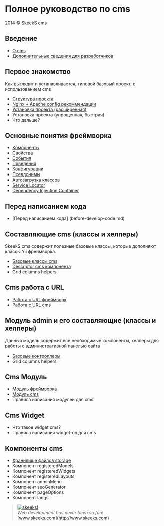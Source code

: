 Полное руководство по cms
=============================

2014 © SkeekS cms

Введение
--------

* [О cms](intro-skeeks-cms.md)
* [Дополнительные сведения для разработчиков](additional-info-for-developers.md)

Первое знакомство
-----------------
Как выглядит и устанавливается, типовой базовый проект, с использованием cms

* [Структура проекта](project-structure.md)
* [Nginx + Apache config рекоммендации](nginx-apache2-config.md)
* [Установка проекта (расширенная)](start-installation.md)
* Установка проекта (упрощенная, быстрая)
* Что дальше?

Основные понятия фреймворка
---------------------------

* [Компоненты](concept-components.md)
* [Свойства](concept-properties.md)
* [События](concept-events.md)
* [Поведения](concept-behaviors.md)
* [Конфигурации](concept-configurations.md)
* [Псевдонимы](concept-aliases.md)
* [Автозагрузка классов](concept-autoloading.md)
* [Service Locator](concept-service-locator.md)
* [Dependency Injection Container](concept-di-container.md)

Перед написанием кода
---------------------
* [Перед написанием кода] (before-develop-code.md)

Составляющие cms (классы и хелперы)
-----------------------------------

SkeekS cms содержит полезные базовые классы, которые дополняют классы Yii фреймворка.

* [Базовые классы cms](base-classes-cms.md)
* [Descriptor cms компонента](base-descriptor-cms.md)
* Grid columns helpers

Cms работа с URL
----------------

* [Работа с URL фреймворк](runtime-url-handling.md)
* [Работа с URL cms](runtime-url-handling-cms.md)

Модуль admin и его составляющие (классы и хелперы)
--------------------------------------------------

Данный модель содержит все необходимые компоненты, хелперы для работы с административной панелью сайта

* [Базовые контроллеры](cms-admin-base-controller.md)
* Grid columns helpers


Cms Модуль
----------
* [Модуль фреймворка](cms-module-yii.md)
* [Модуль cms](cms-module-about.md)
* Правила написания модулей для cms

Cms Widget
----------
* Что такое widget cms?
* Правила написания widget-ов для cms


Компоненты cms
----------
* [Хранилище файлов storage](cms-component-storage.md)
* Компонент registeredModels
* Компонент registeredWidgets
* Компонент registeredLayouts
* Компонент adminMenu
* Компонент seoGenerator
* Компонент pageOptions
* Компонент langs



> [![skeeks!](https://gravatar.com/userimage/74431132/13d04d83218593564422770b616e5622.jpg)](http://www.skeeks.com)  
<i>Web development has never been so fun!</i>  
[www.skeeks.com](http://www.skeeks.com)